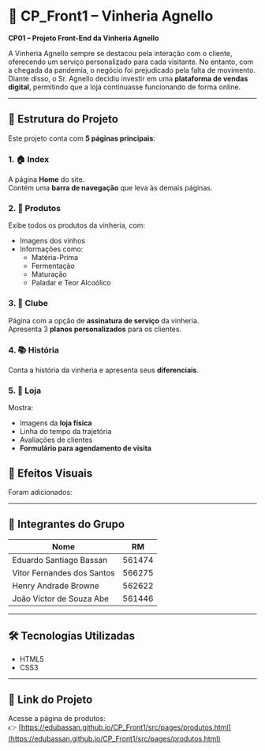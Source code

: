 # 📄 CP_Front1 – Vinheria Agnello

**CP01 – Projeto Front-End da Vinheria Agnello**

A Vinheria Agnello sempre se destacou pela interação com o cliente, oferecendo um serviço personalizado para cada visitante. No entanto, com a chegada da pandemia, o negócio foi prejudicado pela falta de movimento. Diante disso, o Sr. Agnello decidiu investir em uma **plataforma de vendas digital**, permitindo que a loja continuasse funcionando de forma online.

---

## 📁 Estrutura do Projeto

Este projeto conta com **5 páginas principais**:

### 1. 🏠 Index
A página **Home** do site.  
Contém uma **barra de navegação** que leva às demais páginas.

### 2. 🍷 Produtos
Exibe todos os produtos da vinheria, com:
- Imagens dos vinhos
- Informações como:
  - Matéria-Prima
  - Fermentação
  - Maturação
  - Paladar e Teor Alcoólico

### 3. 📝 Clube
Página com a opção de **assinatura de serviço** da vinheria.  
Apresenta 3 **planos personalizados** para os clientes.

### 4. 📚 História
Conta a história da vinheria e apresenta seus **diferenciais**.

### 5. 🏪 Loja
Mostra:
- Imagens da **loja física**
- Linha do tempo da trajetória
- Avaliações de clientes
- **Formulário para agendamento de visita**

## 💫 Efeitos Visuais
Foram adicionados:

---

## 👥 Integrantes do Grupo

| Nome                        | RM       |
|-----------------------------|----------|
| Eduardo Santiago Bassan     | 561474   |
| Vitor Fernandes dos Santos  | 566275   |
| Henry Andrade Browne        | 562622   |
| João Victor de Souza Abe    | 561446   |

---

## 🛠️ Tecnologias Utilizadas

- HTML5  
- CSS3

---

## 🔗 Link do Projeto

Acesse a página de produtos:  
👉 [https://edubassan.github.io/CP_Front1/src/pages/produtos.html](https://edubassan.github.io/CP_Front1/src/pages/produtos.html)
